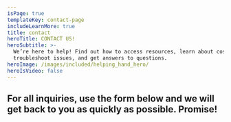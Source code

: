 ```yaml
---
isPage: true
templateKey: contact-page
includeLearnMore: true
title: contact
heroTitle: CONTACT US!
heroSubtitle: >-
  We’re here to help! Find out how to access resources, learn about costs,
  troubleshoot issues, and get answers to questions.
heroImage: /images/included/helping_hand_hero/
heroIsVideo: false
---
```

## For all inquiries, use the form below and we will get back to you as quickly as possible. Promise!
